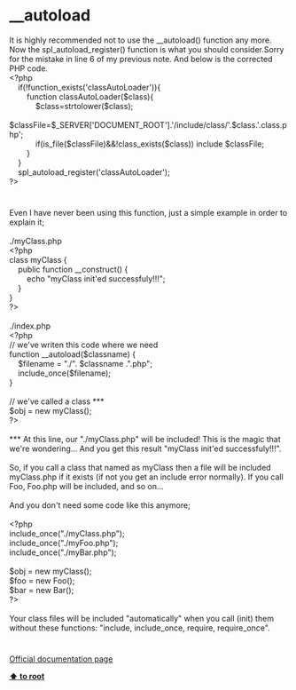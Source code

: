 # __autoload




<div class="phpcode"><span class="html">
It is highly recommended not to use the __autoload() function any more. Now the spl_autoload_register() function is what you should consider.Sorry for the mistake in line 6 of my previous note. And below is the corrected PHP code.<br><span class="default">&lt;?php<br>&#xA0; &#xA0; </span><span class="keyword">if(!</span><span class="default">function_exists</span><span class="keyword">(</span><span class="string">&apos;classAutoLoader&apos;</span><span class="keyword">)){<br>&#xA0; &#xA0; &#xA0; &#xA0; function </span><span class="default">classAutoLoader</span><span class="keyword">(</span><span class="default">$class</span><span class="keyword">){<br>&#xA0; &#xA0; &#xA0; &#xA0; &#xA0; &#xA0; </span><span class="default">$class</span><span class="keyword">=</span><span class="default">strtolower</span><span class="keyword">(</span><span class="default">$class</span><span class="keyword">);<br>&#xA0; &#xA0; &#xA0; &#xA0; &#xA0; &#xA0; </span><span class="default">$classFile</span><span class="keyword">=</span><span class="default">$_SERVER</span><span class="keyword">[</span><span class="string">&apos;DOCUMENT_ROOT&apos;</span><span class="keyword">].</span><span class="string">&apos;/include/class/&apos;</span><span class="keyword">.</span><span class="default">$class</span><span class="keyword">.</span><span class="string">&apos;.class.php&apos;</span><span class="keyword">;<br>&#xA0; &#xA0; &#xA0; &#xA0; &#xA0; &#xA0; if(</span><span class="default">is_file</span><span class="keyword">(</span><span class="default">$classFile</span><span class="keyword">)&amp;&amp;!</span><span class="default">class_exists</span><span class="keyword">(</span><span class="default">$class</span><span class="keyword">)) include </span><span class="default">$classFile</span><span class="keyword">;<br>&#xA0; &#xA0; &#xA0; &#xA0; }<br>&#xA0; &#xA0; }<br>&#xA0; &#xA0; </span><span class="default">spl_autoload_register</span><span class="keyword">(</span><span class="string">&apos;classAutoLoader&apos;</span><span class="keyword">);<br></span><span class="default">?&gt;</span>
</span>
</div>
  

#


<div class="phpcode"><span class="html">
Even I have never been using this function, just a simple example in order to explain it;<br><br>./myClass.php<br><span class="default">&lt;?php<br></span><span class="keyword">class </span><span class="default">myClass </span><span class="keyword">{<br>&#xA0; &#xA0; public function </span><span class="default">__construct</span><span class="keyword">() {<br>&#xA0; &#xA0; &#xA0; &#xA0; echo </span><span class="string">&quot;myClass init&apos;ed successfuly!!!&quot;</span><span class="keyword">;<br>&#xA0; &#xA0; }<br>}<br></span><span class="default">?&gt;<br></span><br>./index.php<br><span class="default">&lt;?php<br></span><span class="comment">// we&apos;ve writen this code where we need<br></span><span class="keyword">function </span><span class="default">__autoload</span><span class="keyword">(</span><span class="default">$classname</span><span class="keyword">) {<br>&#xA0; &#xA0; </span><span class="default">$filename </span><span class="keyword">= </span><span class="string">&quot;./&quot;</span><span class="keyword">. </span><span class="default">$classname </span><span class="keyword">.</span><span class="string">&quot;.php&quot;</span><span class="keyword">;<br>&#xA0; &#xA0; include_once(</span><span class="default">$filename</span><span class="keyword">);<br>}<br><br></span><span class="comment">// we&apos;ve called a class ***<br></span><span class="default">$obj </span><span class="keyword">= new </span><span class="default">myClass</span><span class="keyword">();<br></span><span class="default">?&gt;<br></span><br>*** At this line, our &quot;./myClass.php&quot; will be included! This is the magic that we&apos;re wondering... And you get this result &quot;myClass init&apos;ed successfuly!!!&quot;.<br><br>So, if you call a class that named as myClass then a file will be included myClass.php if it exists (if not you get an include error normally). If you call Foo, Foo.php will be included, and so on...<br><br>And you don&apos;t need some code like this anymore;<br><br><span class="default">&lt;?php<br></span><span class="keyword">include_once(</span><span class="string">&quot;./myClass.php&quot;</span><span class="keyword">);<br>include_once(</span><span class="string">&quot;./myFoo.php&quot;</span><span class="keyword">);<br>include_once(</span><span class="string">&quot;./myBar.php&quot;</span><span class="keyword">);<br><br></span><span class="default">$obj </span><span class="keyword">= new </span><span class="default">myClass</span><span class="keyword">();<br></span><span class="default">$foo </span><span class="keyword">= new </span><span class="default">Foo</span><span class="keyword">();<br></span><span class="default">$bar </span><span class="keyword">= new </span><span class="default">Bar</span><span class="keyword">();<br></span><span class="default">?&gt;<br></span><br>Your class files will be included &quot;automatically&quot; when you call (init) them without these functions: &quot;include, include_once, require, require_once&quot;.</span>
</div>
  

#

[Official documentation page](https://www.php.net/manual/en/function.autoload.php)

**[⬆ to root](/)**